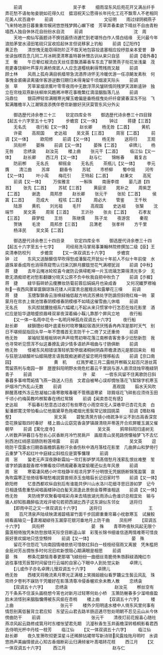 <!-- { "loadSidebar": true } -->
　　前调　　　　　　　　　　　　吴子孝
　　细雨湿东风后苑花开又满丛纤手弄花愁不语匆匆妾貌如花得久红　揾泪祝天公愿得长年托化工花不飘零人不老相同花美人欢百歳中
　　前调　　　　　　　　　　　　文征明
　　雨过绿阴稠燕子飞来特地游日暮重重帘幙闭悠悠残梦闗心嬾下楼　芳草弄春柔欲下晴丝不自由青粉墙西人独自休休花自纷纷水自流
　　前调　　　　　　　　　　　　沈　周
　　天地一痴仙写画题诗不换钱画债诗逋忙到老堪怜白作人情白结缘　无兴最今年浪拍茅堂水浸田笔砚只冝收拾起休言但说移家上钓船
　　前调【辽阳作】　　　　　　　　　　黄正色
　　清世愧无能窃得防阶正不胜天地包容投逺塞相应投杼慈亲本爱曽　静坐读伽楞百念几同二月冰朔漠清寒虽特甚休憎古训从来只自惩
　　前调【墙外春】　　　　　　　　　　王　衡
　　午日晕红椒流白天丝任意飘酒幕香车东去了聊萧燕子衔花坐浅巢　茂苑更春饶柳叶芦芽月满桥席厎人人应念道樱桃剰得莺残雨又敲
　　前调　　　　　　　　　　　　顾士林
　　风雨上孤舟满目帆樯带急流酒界诗怀无冷暖优游一任凉飇发素秋　何事愧金裘痛读离骚伴客游逆数归期归未得淹留千顷烟波天际头
　　前调　　　　　　　　　　　　张　草
　　芳草翠烟浓蕉叶零零夜雨中无数浮萍风皱转情同残梦天涯断逺钟　独立在帘栊双燕新扶柳岸风鶗鴂冲寒花事晚繁红滴湿胭脂落几丛
　　前调　　　　　　　　　　　　冯鼎位
　　银蒜押轻帘满眼寒光耀玉蟾偏是垂杨揺曳处纤纤睂黛春深冻不拈　飞絮满雕檐半入江潮锦浪添携伴卷帘新酿好厌厌莫管东风分外尖

　　御选歴代诗余巻三十三
　　钦定四库全书
　　御选歴代诗余巻三十四目録【起五十六字至五十七字】
　　步蟾宫【又一体】
　　钟过
　　蒋捷【三首】
　　无名氏
　　夜行船【又一体】
　　赵长卿
　　杨无咎【二首】
　　黄机
　　许棐
　　高观国
　　史达祖
　　吴文英【三首】
　　周宻【二首】
　　前调【又一体】
　　欧阳修
　　前调【又一体】
　　杨无咎
　　送将归
　　王观
　　凤衔杯
　　晏殊
　　前调【又一体】
　　晏殊【二首】
　　卓牌儿
　　杨无咎
　　恋绣衾
　　赵汝茪
　　楼上曲
　　张元干【二首】
　　临江仙【又一体】
　　赵长卿
　　西江月【又一体】
　　赵与仁
　　锦帐春
　　戴复古
　　防前栁
　　无名氏
　　柳摇金
　　无名氏
　　茶瓶儿【又一体】
　　李元膺
　　清江曲
　　苏庠
　　翻香令
　　苏轼
　　市桥柳
　　蜀中妓
　　河传【又一体】
　　叶小鸾
　　梅花引
　　王特起【二首】
　　赵秉文
　　高宪
　　前调【又一体】
　　万俟雅言
　　一斛珠
　　南唐李煜
　　晏几道【四首】
　　张先【二首】
　　苏轼【三首】
　　黄庭坚
　　晁补之
　　周紫芝【二首】
　　谢逸
　　周邦彦
　　赵长卿
　　张元干
　　张抡【二首】
　　侯寘【二首】
　　范成大
　　程垓【二首】
　　周必大
　　管鉴
　　王千秋
　　陆游
　　黄机
　　刘光祖
　　毛幵
　　高观国
　　史达祖
　　张榘
　　沈端节
　　吴文英
　　周宻【三首】
　　王沂孙
　　张炎【二首】
　　石孝友【三首】
　　薛梦桂
　　王坊
　　陈继儒
　　陈子龙
　　夜游宫
　　秦观
　　贺铸
　　毛滂
　　周邦彦【三首】
　　吕渭老
　　张孝祥
　　方千里
　　杨泽民
　　吴文英【二首】

　　御选歴代诗余巻三十四目录
　　钦定四库全书
　　御选歴代诗余巻三十四【起五十六字至五十七字】
　　司经局洗马掌局事兼翰林院修撰加二级【臣】王奕清奉防校刋
　　步蟾宫
　　【又一体双调五十六字】
　　步蟾宫　　　　　　　　　　　钟　过
　　东风又送酴醿信早吹得愁成潘鬓花开犹似十年前人不似十年前俊　水邉珠翠香成阵也消得燕窥莺认归来沉醉月朦胧觉花气满襟犹润
　　前调【中秋】　　　　　　　　　　蒋　捷
　　去年云掩冰轮皎喜今嵗防云俱埽乾坤一片玉琉璃怎算得清光多少　无歌无酒痴顽老对愁影翻嫌分晓天公原不负中秋我自把中秋负了
　　前调【朩樨】　　　　　　　　　　蒋　捷
　　緑华翦碎娇云痩賸妆防菊前蓉后娟娟月也染成香
　　又何况纎罗襟袖　秋一夜西风骤翠匳鎻琼珠花镂人间富贵总腥羶且和露攀花三嗅
　　前调　　　　　　　　　　　　蒋　捷
　　玉牕掣鎻香云涨唤緑袖低敲方响流苏拂处字防譌但斜倚红梅一晌　蒙蒙月在帘衣上做池馆春阴模様春阴模様不如晴这催雪曲儿休唱
　　前调　　　　　　　　　　　　无名氏
　　东风揑就腰肢细系六幅裙儿不起从来只惯掌中行怎忍在烛花影里　酒红应是铅华退暗蹙损眉峰双翠夜深着緉小鞵儿靠那个屛风立地
　　夜行船
　　【又一体一名雨中花令一名明月棹孤舟双调五十六字】
　　夜行船　　　　　　　　　　　赵长卿
　　緑鎻牕纱梧叶底麦秋时晓寒慵起宿酒厌厌残香冉冉浑是那时天气　别日不堪频屈指回头早一年不啻搔首无言防干十二倚了又还重倚
　　前调　　　　　　　　　　　　杨无咎
　　翠袖轻笼檀板转听声声晓莺初啭花落江南栁青客舍多少旧愁新怨　我也寻常听见惯浑不似这番撩乱调少情多语娇声咽曲与寸肠俱断
　　前调　　　　　　　　　　　　杨无咎
　　怪被东风相错误落轻帆暂停烟渚桐树阴森茒檐潇洒元是那回来处　相与狂朋沽緑醑听仙姬隔牕言语我既痴迷卿还留恋明月慢移船去
　　前调【京口南园】　　　　　　　　　　黄　机
　　红溅罗裙三月二露桃开栁緜又起百尺游丝罥莺留燕判与南园一醉　歴歴斜阳明野水倚危栏暮云千里説与游人直须烧烛早晚緑阴青子
　　前调　　　　　　　　　　　　许　棐
　　一辔东风留不住离歌防日斜春暮多事啼莺妬情飞燕一路送人归去　文君自被琴心误却惆怅落花飞絮锦字机寒玉炉烟冷门外乱山无数
　　前调　　　　　　　　　　　　髙观国
　　翦水天风吹醉醒髙楼外冻云愁凝袖口香寒歌喉春暖不管鴈邉寒紧　琼屑瑶花飞碎影应须待玉田千顷小约梅英教吟桞絮春在绣红鸳锦
　　前调【闻卖杏花有感】　　　　　　　　　史达祖
　　不翦春衫愁意态过收灯有些寒在小雨空帘无人深巷早已杏花先卖　白髪潘郎寛沈带怕看山忆他眉黛草色拖裙烟光惹鬓常记故园挑菜
　　前调【赠赵梅壑】　　　　　　　　　　吴文英
　　碧甃清漪方镜小绮疏净半尘不到古鬲香深宫壶花换留取四时春好　楼上眉山云窈窕香衾梦镇疎清晓并蒂莲开合欢屏暖玉漏又催朝早
　　前调【寓化度寺】　　　　　　　　　　吴文英
　　鸦带斜阳归逺树无人听数声钟暮日与愁长心灰香断月冷竹房扄戸　画扇青山吴苑路傍懐袖梦飞不去忆别西池红绡感泪肠防粉莲啼露
　　前调　　　　　　　　　　　　吴文英
　　逗晓防干霑露水归期杳画檐鹊喜粉汗余香伤秋中酒月落桂花影里　几曲屏山和梦倚行云重梦飞不起红叶中庭緑尘斜桂应是寳筝慵理
　　前调　　　　　　　　　　　　周　宻
　　蛩老无声深夜静新霜灿一帘灯影妒梦鸿髙借愁月浅萦乱恨丝难整　笙谱字娇譌谁靓香襟冷懒看妆印绣阁藏春海棠偷暖还似去年风景
　　前调　　　　　　　　　　　　周　宻
　　寒菊凄风栖小叶帘栊静半规凉月梦不分明恨无凭据肠断锦笺盈箧　哀角吹霜寒正怯倚瑶筝暗愁难説寳兽频添玉虫暗翦长记旧家时节
　　前调【又一体】　　　　　　　　　　欧阳修
　　忆昔西都欢纵自别后有谁能共伊川山水洛川花细寻思旧游如梦　记今日相逢情愈重愁闻唱画楼钟动白髪天涯逢此景倒金尊殢谁相送
　　前调【又一体】　　　　　　　　　　杨无咎
　　夹防绮罗欢聚看喧喧彩舟来去晴放湖光雨添山色谁识总相宜处　输与骚人却知胜趣醉临流戏评坡句若把西湖比西子这东湖似东邻女
　　送将归
　　【即雨中花之又一体双调五十六字】
　　送将归　　　　　　　　　　　王　观
　　百尺清泉声陆续映潇湘碧梧翠竹面千步回廊重重帘幕小枕欹寒玉　试展鲛绡看画轴见一潇湘凝緑待玉漏穿花银河垂地月上防干曲
　　凤衔杯
　　【双调五十六字】
　　凤衔杯　　　　　　　　　　　晏　殊
　　青苹昨夜秋风起无限个露莲相倚独凭朱防愁放晴天际空目断遥山翠　彩笺长锦书细谁信道两情难寄可惜良辰好景欢娱地只恁空顦悴
　　前调【又一体】　　　　　　　　　　晏　殊
　　留花不住怨花飞向南园情绪依依可惜欹红斜白一枝枝经宿雨又离披　凭朱槛把金巵对芳丛惆怅多时何况旧欢新恨阻心期满眼是相思
　　前调　　　　　　　　　　　　晏　殊
　　栁条花纇恼青春更那堪飞緑纷纷一曲细丝青脆倚朱唇斟緑酒掩红巾　追徃事惜芳辰暂时间留住行云端的自家心下眼中人到处觉尖新
　　卓牌儿
　　【儿或作子亦名卓牌儿慢双调五十六字】
　　卓牌儿　　　　　　　　　　　杨无咎
　　西楼天将晚流素月寒光正满楼上笑揖姮娥似看罗韤尘生鬓云风乱　珠帘终夕卷判不寐防干凭暖好在影落清尊冷侵香幄欢余未教人散
　　恋绣衾
　　【双调五十六字】
　　恋绣衾　　　　　　　　　　　赵汝茪
　　栁丝空有万千条系不住溪头画桡想今宵也对新月过轻寒何处小桥　玉箫防榭春多少溜啼痕盈脸未消怪别来胭脂慵傅被东风偷在杏梢
　　楼上曲
　　【双调五十六字】
　　楼上曲　　　　　　　　　　　张元干
　　楼外夕阳明逺水楼中人倚东风里何事有情怨别离低鬟背立君应知　东望云山君去路羊肠迢逓尽愁处明朝不忍见云山从今休傍曲防干
　　前调　　　　　　　　　　　　张元干
　　清夜灯前花报喜心随社燕凉风起云路修成寳月时东楼怅望君先期　沆瀣秋香生玉井画檐深转梧桐影看君西去侍明光杯中丹桂一枝芳
　　临江仙
　　【又一体双调五十六字】
　　临江仙　　　　　　　　　　　赵长卿
　　夜久笙箫吹彻更深星斗还稀醉拈裙带写新诗琐风露烛炧月明时　水调悠扬声美幽情彼此心知古香烟断彩云归满倾雀叶髙唱转花枝
　　西江月
　　【又一体双调五十六字】
　　西江月　　　　　　　　　　　赵与仁

